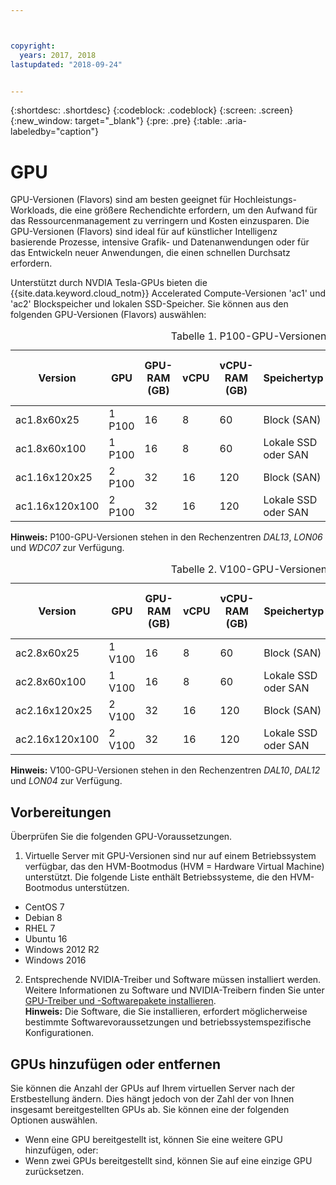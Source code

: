 ```yaml
---



copyright:
  years: 2017, 2018
lastupdated: "2018-09-24"


---
```


{:shortdesc: .shortdesc}
{:codeblock: .codeblock}
{:screen: .screen}
{:new_window: target="_blank"}
{:pre: .pre}
{:table: .aria-labeledby="caption"}

# GPU
GPU-Versionen (Flavors) sind am besten geeignet für Hochleistungs-Workloads, die eine größere Rechendichte erfordern, um den Aufwand für das Ressourcenmanagement zu verringern und Kosten einzusparen. Die GPU-Versionen (Flavors) sind ideal für auf künstlicher Intelligenz basierende Prozesse, intensive Grafik- und Datenanwendungen oder für das Entwickeln neuer Anwendungen, die einen schnellen Durchsatz erfordern.

Unterstützt durch NVDIA Tesla-GPUs bieten die {{site.data.keyword.cloud_notm}} Accelerated Compute-Versionen 'ac1' und 'ac2' Blockspeicher und lokalen SSD-Speicher. Sie können aus den folgenden GPU-Versionen (Flavors) auswählen:  

  <table>
<CAPTION>Tabelle 1. P100-GPU-Versionen</CAPTION>
<THEAD>
<TR>
<th>Version</th>
<th>GPU</th>
<th>GPU-RAM (GB)</th>
<th>vCPU</th>
<th>vCPU-RAM (GB)</th>
<th>Speichertyp</th>
<th>Bootdatenträger (GB)</th>
<th>Sekundäre Datenträger (2 und 3) (GB)</th>
</TR>
</THEAD>
<TBODY>
<tr>
<td>ac1.8x60x25</td>
<td>1 P100</td>
<td>16</td>
<td>8</td>
<td>60</td>
<td>Block (SAN)</td>
<td>25</td>
<td>0</td>
</tr>
<tr>
<td>ac1.8x60x100</td>
<td>1 P100</td>
<td>16</td>
<td>8</td>
<td>60</td>
<td>Lokale SSD oder SAN</td>
<td>100</td>
<td>0 (SAN)<br>300 (Lokal)</td>
</tr>
<tr>
<td>ac1.16x120x25</td>
<td>2 P100</td>
<td>32</td>
<td>16</td>
<td>120</td>
<td>Block (SAN)</td>
<td>25</td>
<td>0</td>
</tr>
<tr>
<td>ac1.16x120x100</td>
<td>2 P100</td>
<td>32</td>
<td>16</td>
<td>120</td>
<td>Lokale SSD oder SAN</td>
<td>100</td>
<td>0 (SAN)<br>600 (Lokal)</td></tr>

</TBODY>
</table>

**Hinweis:** P100-GPU-Versionen stehen in den Rechenzentren _DAL13_, _LON06_ und _WDC07_ zur Verfügung.

<table>
<CAPTION>Tabelle 2. V100-GPU-Versionen</CAPTION>
<THEAD>
<TR>
<th>Version</th>
<th>GPU</th>
<th>GPU-RAM (GB)</th>
<th>vCPU</th>
<th>vCPU-RAM (GB)</th>
<th>Speichertyp</th>
<th>Bootdatenträger (GB)</th>
<th>Sekundäre Datenträger (2 und 3) (GB)</th>
</TR>
</THEAD>
<TBODY>
<tr>
<td>ac2.8x60x25</td>
<td>1 V100</td>
<td>16</td>
<td>8</td>
<td>60</td>
<td>Block (SAN)</td>
<td>25</td>
<td>0</td>
</tr>
<tr>
<td>ac2.8x60x100</td>
<td>1 V100</td>
<td>16</td>
<td>8</td>
<td>60</td>
<td>Lokale SSD oder SAN</td>
<td>100</td>
<td>0 (SAN)<br>300 (Lokal)</td>
</tr>
<tr>
<td>ac2.16x120x25</td>
<td>2 V100</td>
<td>32</td>
<td>16</td>
<td>120</td>
<td>Block (SAN)</td>
<td>25</td>
<td>0</td>
</tr>
<tr>
<td>ac2.16x120x100</td>
<td>2 V100</td>
<td>32</td>
<td>16</td>
<td>120</td>
<td>Lokale SSD oder SAN</td>
<td>100</td>
<td>0 (SAN)<br>600 (Lokal)</td></tr>

</TBODY>
</table>

**Hinweis:** V100-GPU-Versionen stehen in den Rechenzentren _DAL10_, _DAL12_ und _LON04_<!--WDC07--> zur Verfügung.


## Vorbereitungen
Überprüfen Sie die folgenden GPU-Voraussetzungen.

1. Virtuelle Server mit GPU-Versionen sind nur auf einem Betriebssystem verfügbar, das den HVM-Bootmodus (HVM = Hardware Virtual Machine) unterstützt. Die folgende Liste enthält Betriebssysteme, die den HVM-Bootmodus unterstützen.  
  - CentOS 7
  - Debian 8
  - RHEL 7
  - Ubuntu 16
  - Windows 2012 R2
  - Windows 2016

2. Entsprechende NVIDIA-Treiber und Software müssen installiert werden. Weitere Informationen zu Software und NVIDIA-Treibern finden Sie unter [GPU-Treiber und -Softwarepakete installieren](../vsi/vsi_gpu_nvidia_drivers.html).  
**Hinweis:** Die Software, die Sie installieren, erfordert möglicherweise bestimmte Softwarevoraussetzungen und betriebssystemspezifische Konfigurationen.

## GPUs hinzufügen oder entfernen 
Sie können die Anzahl der GPUs auf Ihrem virtuellen Server nach der Erstbestellung ändern. Dies hängt jedoch von der Zahl der von Ihnen insgesamt bereitgestellten GPUs ab. Sie können eine der folgenden Optionen auswählen.

- Wenn eine GPU bereitgestellt ist, können Sie eine weitere GPU hinzufügen, oder:
- Wenn zwei GPUs bereitgestellt sind, können Sie auf eine einzige GPU zurücksetzen.
